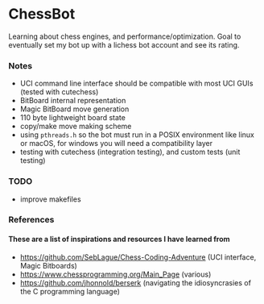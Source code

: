 # ChessBot
Learning about chess engines, and performance/optimization. Goal to eventually set my bot up with a lichess bot account and see its rating.

### Notes
- UCI command line interface should be compatible with most UCI GUIs (tested with cutechess)
- BitBoard internal representation
- Magic BitBoard move generation
- 110 byte lightweight board state
- copy/make move making scheme
- using `pthreads.h` so the bot must run in a POSIX environment like linux or macOS, for windows you will need a compatibility layer
- testing with cutechess (integration testing), and custom tests (unit testing)

### TODO
- improve makefiles


### References
#### These are a list of inspirations and resources I have learned from
- https://github.com/SebLague/Chess-Coding-Adventure (UCI interface, Magic Bitboards)
- https://www.chessprogramming.org/Main_Page (various)
- https://github.com/jhonnold/berserk (navigating the idiosyncrasies of the C programming language)
